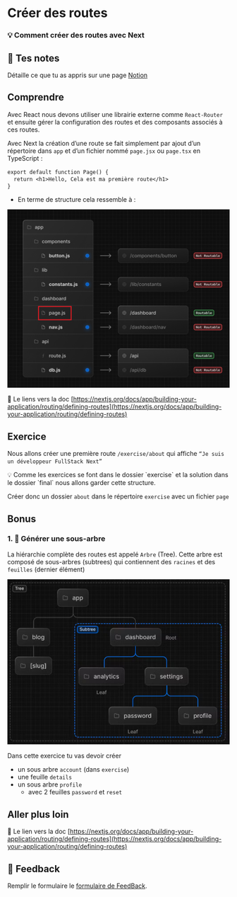 # Créer des routes

### 💡 Comment créer des routes avec Next

## 📝 Tes notes

Détaille ce que tu as appris sur une page [Notion](https://go.mikecodeur.com/course-notes-template)

## Comprendre

Avec React nous devons utiliser une librairie externe comme `React-Router` et ensuite gérer la configuration des routes et des composants associés à ces routes.

Avec Next la création d’une route se fait simplement par ajout d’un répertoire dans `app` et d’un fichier nommé `page.jsx` ou `page.tsx` en TypeScript :

```tsx
export default function Page() {
  return <h1>Hello, Cela est ma première route</h1>
}
```

- En terme de structure cela ressemble à :

![project-organization-colocation.png](public/exo/project-organization-colocation.png)

📑 Le liens vers la doc [https://nextjs.org/docs/app/building-your-application/routing/defining-routes](https://nextjs.org/docs/app/building-your-application/routing/defining-routes)

## Exercice

Nous allons créer une première route `/exercise/about` qui affiche `“Je suis un développeur FullStack Next”`

<aside>
💡 Comme les exercices se font dans le dossier `exercise` et la solution dans le dossier `final` nous allons garder cette structure.

</aside>

Créer donc un dossier `about` dans le répertoire `exercise` avec un fichier `page`

## Bonus

### 1. 🚀 Générer une sous-arbre

La hiérarchie complète des routes est appelé `Arbre` (Tree). Cette arbre est composé de sous-arbres (subtrees) qui contiennent des `racines` et des `feuilles` (dernier élément)

![1-route-tree.png](public/exo/1-route-tree.png)

Dans cette exercice tu vas devoir créer

- un sous arbre `account` (dans `exercise`)
- une feuille `details`
- un sous arbre `profile`
  - avec 2 feuilles `password` et `reset`

## Aller plus loin

📑 Le lien vers la doc [https://nextjs.org/docs/app/building-your-application/routing/defining-routes](https://nextjs.org/docs/app/building-your-application/routing/defining-routes)

## 🐜 Feedback

Remplir le formulaire le [formulaire de FeedBack](https://go.mikecodeur.com/cours-next-avis?entry.1912869708=Next%20Entreprise&entry.1430994900=1.Les%20Fondamentaux&entry.533578441=01%20Les%20Routes).
